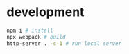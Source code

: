 

# development

```sh
npm i # install
npx webpack # build
http-server . -c-1 # run local server
```

